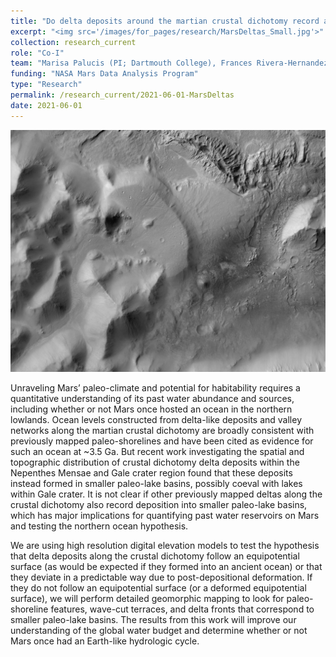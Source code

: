 ```yaml
---
title: "Do delta deposits around the martian crustal dichotomy record an ancient northern ocean?"
excerpt: "<img src='/images/for_pages/research/MarsDeltas_Small.jpg'>"
collection: research_current
role: "Co-I"
team: "Marisa Palucis (PI; Dartmouth College), Frances Rivera-Hernandez (Georgia Tech)"
funding: "NASA Mars Data Analysis Program"
type: "Research"
permalink: /research_current/2021-06-01-MarsDeltas
date: 2021-06-01
---
```


<img src='/images/for_pages/research/MarsDeltas.JPG'>

Unraveling Mars’ paleo-climate and potential for habitability requires a quantitative understanding of its past water abundance and sources, including whether or not Mars once hosted an ocean in the northern lowlands. Ocean levels constructed from delta-like deposits and valley networks along the martian crustal dichotomy are broadly consistent with previously mapped paleo-shorelines and have been cited as evidence for such an ocean at ~3.5 Ga. But recent work investigating the spatial and topographic distribution of crustal dichotomy delta deposits within the Nepenthes Mensae and Gale crater region found that these deposits instead formed in smaller paleo-lake basins, possibly coeval with lakes within Gale crater. It is not clear if other previously mapped deltas along the crustal dichotomy also record deposition into smaller paleo-lake basins, which has major implications for quantifying past water reservoirs on Mars and testing the northern ocean hypothesis. 

We are using high resolution digital elevation models to test the hypothesis that delta deposits along the crustal dichotomy follow an equipotential surface (as would be expected if they formed into an ancient ocean) or that they deviate in a predictable way due to post-depositional deformation. If they do not follow an equipotential surface (or a deformed equipotential surface), we will perform detailed geomorphic mapping to look for paleo-shoreline features, wave-cut terraces, and delta fronts that correspond to smaller paleo-lake basins. The results from this work will improve our understanding of the global water budget and determine whether or not Mars once had an Earth-like hydrologic cycle.